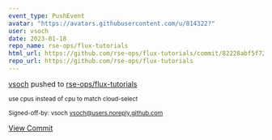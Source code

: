 ```yaml
---
event_type: PushEvent
avatar: "https://avatars.githubusercontent.com/u/814322?"
user: vsoch
date: 2023-01-18
repo_name: rse-ops/flux-tutorials
html_url: https://github.com/rse-ops/flux-tutorials/commit/82228abf5f722a2414b7ffc98c44fbf12158b745
repo_url: https://github.com/rse-ops/flux-tutorials
---
```


<a href='https://github.com/vsoch' target='_blank'>vsoch</a> pushed to <a href='https://github.com/rse-ops/flux-tutorials' target='_blank'>rse-ops/flux-tutorials</a>

<small>use cpus instead of cpu to match cloud-select

Signed-off-by: vsoch <vsoch@users.noreply.github.com></small>

<a href='https://github.com/rse-ops/flux-tutorials/commit/82228abf5f722a2414b7ffc98c44fbf12158b745' target='_blank'>View Commit</a>